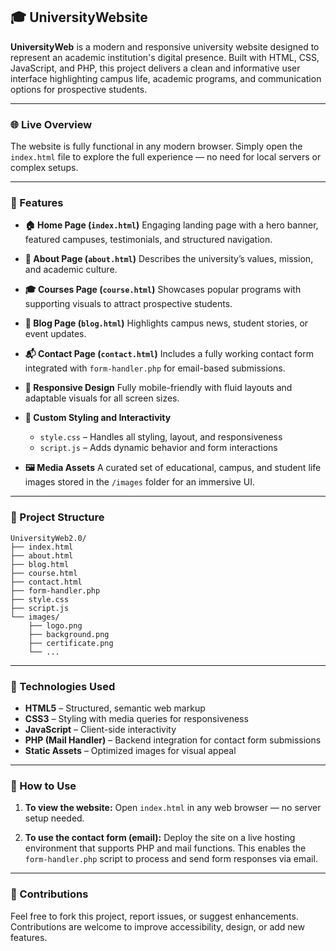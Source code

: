 
## 🎓 UniversityWebsite

**UniversityWeb** is a modern and responsive university website designed to represent an academic institution's digital presence. Built with HTML, CSS, JavaScript, and PHP, this project delivers a clean and informative user interface highlighting campus life, academic programs, and communication options for prospective students.

---

### 🌐 Live Overview

The website is fully functional in any modern browser. Simply open the `index.html` file to explore the full experience — no need for local servers or complex setups.

---

### 🚀 Features

* **🏠 Home Page (`index.html`)**
  Engaging landing page with a hero banner, featured campuses, testimonials, and structured navigation.

* **📖 About Page (`about.html`)**
  Describes the university’s values, mission, and academic culture.

* **🎓 Courses Page (`course.html`)**
  Showcases popular programs with supporting visuals to attract prospective students.

* **📰 Blog Page (`blog.html`)**
  Highlights campus news, student stories, or event updates.

* **📬 Contact Page (`contact.html`)**
  Includes a fully working contact form integrated with `form-handler.php` for email-based submissions.

* **📱 Responsive Design**
  Fully mobile-friendly with fluid layouts and adaptable visuals for all screen sizes.

* **🎨 Custom Styling and Interactivity**

  * `style.css` – Handles all styling, layout, and responsiveness
  * `script.js` – Adds dynamic behavior and form interactions

* **🖼️ Media Assets**
  A curated set of educational, campus, and student life images stored in the `/images` folder for an immersive UI.

---

### 📁 Project Structure

```
UniversityWeb2.0/
├── index.html
├── about.html
├── blog.html
├── course.html
├── contact.html
├── form-handler.php
├── style.css
├── script.js
└── images/
    ├── logo.png
    ├── background.png
    ├── certificate.png
    └── ...
```

---

### 💼 Technologies Used

* **HTML5** – Structured, semantic web markup
* **CSS3** – Styling with media queries for responsiveness
* **JavaScript** – Client-side interactivity
* **PHP (Mail Handler)** – Backend integration for contact form submissions
* **Static Assets** – Optimized images for visual appeal

---

### 📌 How to Use

1. **To view the website:**
   Open `index.html` in any web browser — no server setup needed.

2. **To use the contact form (email):**
   Deploy the site on a live hosting environment that supports PHP and mail functions. This enables the `form-handler.php` script to process and send form responses via email.

---

### 🤝 Contributions

Feel free to fork this project, report issues, or suggest enhancements. Contributions are welcome to improve accessibility, design, or add new features.



